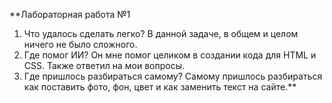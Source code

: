 **Лабораторная работа №1
1. Что удалось сделать легко?
В данной задаче, в общем и целом ничего не было сложного.
2. Где помог ИИ?
Он мне помог целиком в создании кода для HTML и CSS. Также ответил на мои вопросы.
3. Где пришлось разбираться самому?
Самому пришлось разбираться как поставить фото, фон, цвет и как заменить текст на сайте.**

